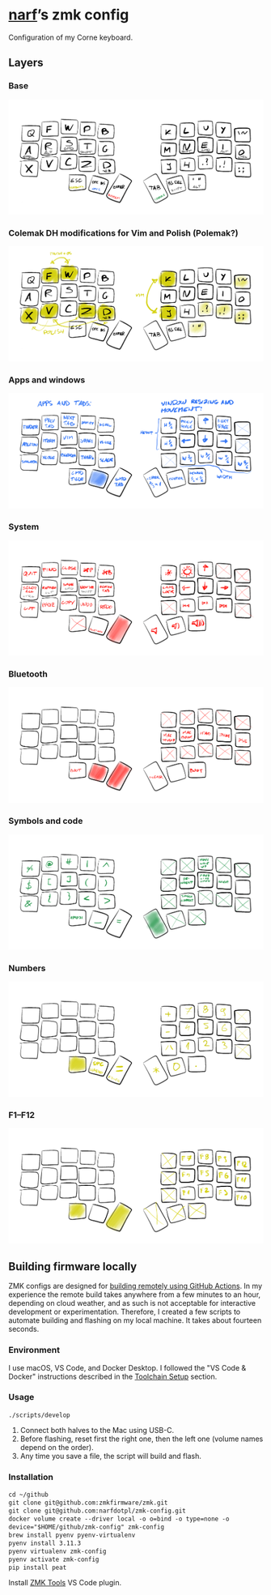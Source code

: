 # [narf][]’s zmk config

Configuration of my Corne keyboard.


## Layers

### Base

![](images/layers/base.png)


### Colemak DH modifications for Vim and Polish (Polemak?)

![](images/layers/colemak-mods.png)


### Apps and windows

![](images/layers/apps.png)


### System

![](images/layers/system.png)


### Bluetooth

![](images/layers/bluetooth.png)


### Symbols and code

![](images/layers/symbols.png)


### Numbers

![](images/layers/numbers.png)


### F1–F12

![](images/layers/f1-f12.png)


## Building firmware locally

ZMK configs are designed for [building remotely using GitHub Actions][User Setup]. In my experience the remote build takes anywhere from a few minutes to an hour, depending on cloud weather, and as such is not acceptable for interactive development or experimentation. Therefore, I created a few scripts to automate building and flashing on my local machine. It takes about fourteen seconds.


### Environment

I use macOS, VS Code, and Docker Desktop. I followed the "VS Code & Docker" instructions described in the [Toolchain Setup][] section.


### Usage

```
./scripts/develop
```

1. Connect both halves to the Mac using USB-C.
2. Before flashing, reset first the right one, then the left one (volume names depend on the order).
3. Any time you save a file, the script will build and flash.


### Installation

```
cd ~/github
git clone git@github.com:zmkfirmware/zmk.git
git clone git@github.com:narfdotpl/zmk-config.git
docker volume create --driver local -o o=bind -o type=none -o device="$HOME/github/zmk-config" zmk-config
brew install pyenv pyenv-virtualenv
pyenv install 3.11.3
pyenv virtualenv zmk-config
pyenv activate zmk-config
pip install peat
```

Install [ZMK Tools][] VS Code plugin.

  [narf]: http://narf.pl
  [User Setup]: https://zmk.dev/docs/user-setup
  [Toolchain Setup]: https://zmk.dev/docs/development/setup
  [ZMK Tools]: https://marketplace.visualstudio.com/items?itemName=spadin.zmk-tools
